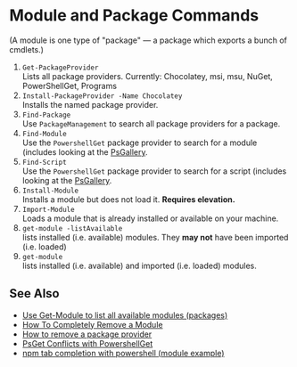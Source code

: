 # Module and Package Commands

(A module is one type of "package" &mdash; a package which exports a bunch of cmdlets.)

1. `Get-PackageProvider`    
    Lists all package providers. Currently: Chocolatey, msi, msu, NuGet, PowerShellGet, Programs
2. `Install-PackageProvider -Name Chocolatey`    
    Installs the named package provider.
3. `Find-Package`    
    Use `PackageManagement` to search all package providers for a package.
4. `Find-Module`    
    Use the `PowershellGet` package provider to search for a module (includes looking at the [PsGallery](https://www.powershellgallery.com/). 
5. `Find-Script`    
    Use the `PowershellGet` package provider to search for a script (includes looking at the [PsGallery](https://www.powershellgallery.com/). 
6. `Install-Module`    
    Installs a module but does not load it. **Requires elevation.**
7. `Import-Module`      
    Loads a module that is already installed or available on your machine.
8. `get-module -listAvailable`    
    lists installed (i.e. available) modules. They **may not** have been imported (i.e. loaded)
9. `get-module`    
    lists installed (i.e. available) and imported (i.e. loaded) modules.
    
## See Also

 * [Use Get-Module to list all available modules (packages)](Get_All_Available_Modules.md)
 * [How To Completely Remove a Module](how_to_completely_remove_a_module.md)
 * [How to remove a package provider](remove_package_provider.md)
 * [PsGet Conflicts with PowershellGet](psget_conflicts_with_PowerShellGet.md)
 * [npm tab completion with powershell (module example)](../npm/tab_completion_with_powershell.html)
 
